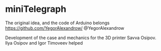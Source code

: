 # miniTelegraph

The original idea, and the code of Arduino belongs https://github.com/YegorAlexandrow/ @YegorAlexandrow

Development of the case and mechanics for the 3D printer Savva Osipov. 
Ilya Osipov and Igor Timoveev helped
